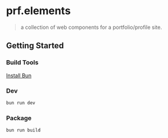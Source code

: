 # prf.elements

> a collection of web components for a portfolio/profile site.

## Getting Started

### Build Tools

[Install Bun](https://github.com/oven-sh/bun)

### Dev

```bash
bun run dev
```

### Package

```bash
bun run build
```
